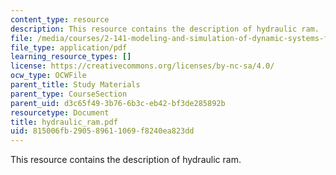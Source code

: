 ```yaml
---
content_type: resource
description: This resource contains the description of hydraulic ram.
file: /media/courses/2-141-modeling-and-simulation-of-dynamic-systems-fall-2006/815006fb290589611069f8240ea823dd_hydraulic_ram.pdf
file_type: application/pdf
learning_resource_types: []
license: https://creativecommons.org/licenses/by-nc-sa/4.0/
ocw_type: OCWFile
parent_title: Study Materials
parent_type: CourseSection
parent_uid: d3c65f49-3b76-6b3c-eb42-bf3de285892b
resourcetype: Document
title: hydraulic_ram.pdf
uid: 815006fb-2905-8961-1069-f8240ea823dd
---
```

This resource contains the description of hydraulic ram.